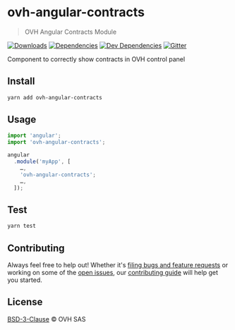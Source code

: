 # ovh-angular-contracts

> OVH Angular Contracts Module

[![Downloads](https://badgen.net/npm/dt/ovh-angular-contracts)](https://npmjs.com/package/ovh-angular-contracts) [![Dependencies](https://badgen.net/david/dep/ovh-ux/ovh-angular-contracts)](https://npmjs.com/package/ovh-angular-contracts?activeTab=dependencies) [![Dev Dependencies](https://badgen.net/david/dev/ovh-ux/ovh-angular-contracts)](https://npmjs.com/package/ovh-angular-contracts?activeTab=dependencies) [![Gitter](https://badgen.net/badge/gitter/ovh-ux/blue?icon=gitter)](https://gitter.im/ovh/ux)

Component to correctly show contracts in OVH control panel

## Install

```sh
yarn add ovh-angular-contracts
```

## Usage

```js
import 'angular';
import 'ovh-angular-contracts';

angular
  .module('myApp', [
    …,
    'ovh-angular-contracts';
    …,
  ]);
```

## Test

```sh
yarn test
```

## Contributing

Always feel free to help out! Whether it's [filing bugs and feature requests](https://github.com/ovh-ux/ovh-angular-contracts/issues/new) or working on some of the [open issues](https://github.com/ovh-ux/ovh-angular-contracts/issues), our [contributing guide](CONTRIBUTING.md) will help get you started.

## License

[BSD-3-Clause](LICENSE) © OVH SAS
